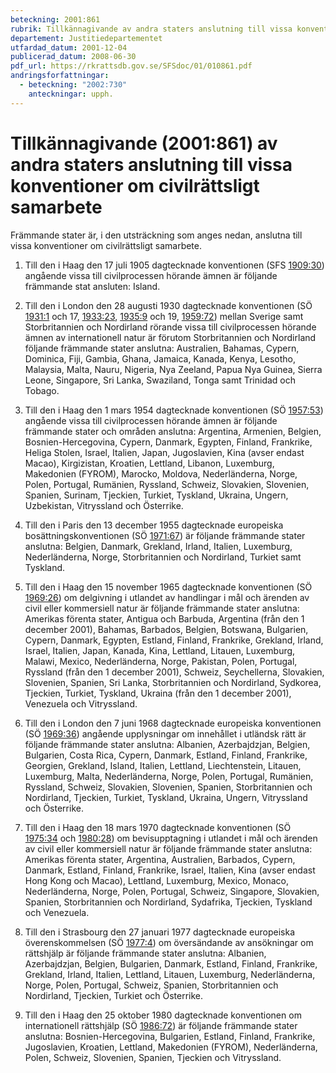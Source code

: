 ```yaml
---
beteckning: 2001:861
rubrik: Tillkännagivande av andra staters anslutning till vissa konventioner om civilrättsligt samarbete
departement: Justitiedepartementet
utfardad_datum: 2001-12-04
publicerad_datum: 2008-06-30
pdf_url: https://rkrattsdb.gov.se/SFSdoc/01/010861.pdf
andringsforfattningar:
  - beteckning: "2002:730"
    anteckningar: upph.
---
```


# Tillkännagivande (2001:861) av andra staters anslutning till vissa konventioner om civilrättsligt samarbete

Främmande stater är, i den utsträckning som anges nedan, anslutna till vissa konventioner om civilrättsligt samarbete.

1. Till den i Haag den 17 juli 1905 dagtecknade konventionen (SFS [1909:30](https://selex.se/eli/sfs/1909/30)) angående vissa till civilprocessen hörande ämnen är följande främmande stat ansluten: Island.

2. Till den i London den 28 augusti 1930 dagtecknade konventionen (SÖ [1931:1](https://selex.se/eli/sfs/1931/1) och 17, [1933:23](https://selex.se/eli/sfs/1933/23), [1935:9](https://selex.se/eli/sfs/1935/9) och 19, [1959:72](https://selex.se/eli/sfs/1959/72)) mellan Sverige samt Storbritannien och Nordirland rörande vissa till civilprocessen hörande ämnen av internationell natur är förutom Storbritannien och Nordirland följande främmande stater anslutna: Australien, Bahamas, Cypern, Dominica, Fiji, Gambia, Ghana, Jamaica, Kanada, Kenya, Lesotho, Malaysia, Malta, Nauru, Nigeria, Nya Zeeland, Papua Nya Guinea, Sierra Leone, Singapore, Sri Lanka, Swaziland, Tonga samt Trinidad och Tobago.

3. Till den i Haag den 1 mars 1954 dagtecknade konventionen (SÖ [1957:53](https://selex.se/eli/sfs/1957/53)) angående vissa till civilprocessen hörande ämnen är följande främmande stater och områden anslutna: Argentina, Armenien, Belgien, Bosnien-Hercegovina, Cypern, Danmark, Egypten, Finland, Frankrike, Heliga Stolen, Israel, Italien, Japan, Jugoslavien, Kina (avser endast Macao), Kirgizistan, Kroatien, Lettland, Libanon, Luxemburg, Makedonien (FYROM), Marocko, Moldova, Nederländerna, Norge, Polen, Portugal, Rumänien, Ryssland, Schweiz, Slovakien, Slovenien, Spanien, Surinam, Tjeckien, Turkiet, Tyskland, Ukraina, Ungern, Uzbekistan, Vitryssland och Österrike.

4. Till den i Paris den 13 december 1955 dagtecknade europeiska bosättningskonventionen (SÖ [1971:67](https://selex.se/eli/sfs/1971/67)) är följande främmande stater anslutna: Belgien, Danmark, Grekland, Irland, Italien, Luxemburg, Nederländerna, Norge, Storbritannien och Nordirland, Turkiet samt Tyskland.

5. Till den i Haag den 15 november 1965 dagtecknade konventionen (SÖ [1969:26](https://selex.se/eli/sfs/1969/26)) om delgivning i utlandet av handlingar i mål och ärenden av civil eller kommersiell natur är följande främmande stater anslutna: Amerikas förenta stater, Antigua och Barbuda, Argentina (från den 1 december 2001), Bahamas, Barbados, Belgien, Botswana, Bulgarien, Cypern, Danmark, Egypten, Estland, Finland, Frankrike, Grekland, Irland, Israel, Italien, Japan, Kanada, Kina, Lettland, Litauen, Luxemburg, Malawi, Mexico, Nederländerna, Norge, Pakistan, Polen, Portugal, Ryssland (från den 1 december 2001), Schweiz, Seychellerna, Slovakien, Slovenien, Spanien, Sri Lanka, Storbritannien och Nordirland, Sydkorea, Tjeckien, Turkiet, Tyskland, Ukraina (från den 1 december 2001), Venezuela och Vitryssland.

6. Till den i London den 7 juni 1968 dagtecknade europeiska konventionen (SÖ [1969:36](https://selex.se/eli/sfs/1969/36)) angående upplysningar om innehållet i utländsk rätt är följande främmande stater anslutna: Albanien, Azerbajdzjan, Belgien, Bulgarien, Costa Rica, Cypern, Danmark, Estland, Finland, Frankrike, Georgien, Grekland, Island, Italien, Lettland, Liechtenstein, Litauen, Luxemburg, Malta, Nederländerna, Norge, Polen, Portugal, Rumänien, Ryssland, Schweiz, Slovakien, Slovenien, Spanien, Storbritannien och Nordirland, Tjeckien, Turkiet, Tyskland, Ukraina, Ungern, Vitryssland och Österrike.

7. Till den i Haag den 18 mars 1970 dagtecknade konventionen (SÖ [1975:34](https://selex.se/eli/sfs/1975/34) och [1980:28](https://selex.se/eli/sfs/1980/28)) om bevisupptagning i utlandet i mål och ärenden av civil eller kommersiell natur är följande främmande stater anslutna: Amerikas förenta stater, Argentina, Australien, Barbados, Cypern, Danmark, Estland, Finland, Frankrike, Israel, Italien, Kina (avser endast Hong Kong och Macao), Lettland, Luxemburg, Mexico, Monaco, Nederländerna, Norge, Polen, Portugal, Schweiz, Singapore, Slovakien, Spanien, Storbritannien och Nordirland, Sydafrika, Tjeckien, Tyskland och Venezuela.

8. Till den i Strasbourg den 27 januari 1977 dagtecknade europeiska överenskommelsen (SÖ [1977:4](https://selex.se/eli/sfs/1977/4)) om översändande av ansökningar om rättshjälp är följande främmande stater anslutna: Albanien, Azerbajdzjan, Belgien, Bulgarien, Danmark, Estland, Finland, Frankrike, Grekland, Irland, Italien, Lettland, Litauen, Luxemburg, Nederländerna, Norge, Polen, Portugal, Schweiz, Spanien, Storbritannien och Nordirland, Tjeckien, Turkiet och Österrike.

9. Till den i Haag den 25 oktober 1980 dagtecknade konventionen om internationell rättshjälp (SÖ [1986:72](https://selex.se/eli/sfs/1986/72)) är följande främmande stater anslutna: Bosnien-Hercegovina, Bulgarien, Estland, Finland, Frankrike, Jugoslavien, Kroatien, Lettland, Makedonien (FYROM), Nederländerna, Polen, Schweiz, Slovenien, Spanien, Tjeckien och Vitryssland.